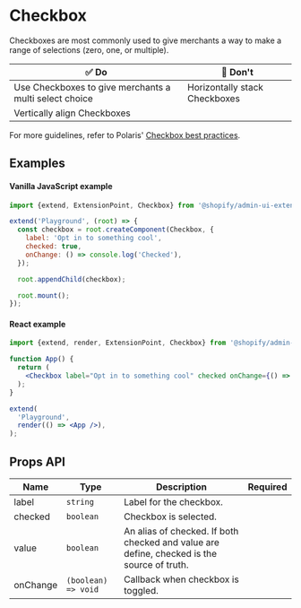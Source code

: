 # Checkbox

Checkboxes are most commonly used to give merchants a way to make a range of selections (zero, one, or multiple).

| ✅ Do                                                  | 🛑 Don't                      |
| ------------------------------------------------------ | ----------------------------- |
| Use Checkboxes to give merchants a multi select choice | Horizontally stack Checkboxes |
| Vertically align Checkboxes                            |                               |

For more guidelines, refer to Polaris' [Checkbox best practices](https://polaris.shopify.com/components/forms/checkbox#section-best-practices).

## Examples

#### Vanilla JavaScript example

```js
import {extend, ExtensionPoint, Checkbox} from '@shopify/admin-ui-extensions';

extend('Playground', (root) => {
  const checkbox = root.createComponent(Checkbox, {
    label: 'Opt in to something cool',
    checked: true,
    onChange: () => console.log('Checked'),
  });

  root.appendChild(checkbox);

  root.mount();
});
```

#### React example

```jsx
import {extend, render, ExtensionPoint, Checkbox} from '@shopify/admin-ui-extensions-react';

function App() {
  return (
    <Checkbox label="Opt in to something cool" checked onChange={() => console.log('Checked')} />
  );
}

extend(
  'Playground',
  render(() => <App />),
);
```

## Props API

| Name     | Type                | Description                                                                                | Required |
| -------- | ------------------- | ------------------------------------------------------------------------------------------ | -------- |
| label    | `string`            | Label for the checkbox.                                                                    |          |
| checked  | `boolean`           | Checkbox is selected.                                                                      |          |
| value    | `boolean`           | An alias of checked. If both checked and value are define, checked is the source of truth. |          |
| onChange | `(boolean) => void` | Callback when checkbox is toggled.                                                         |          |
